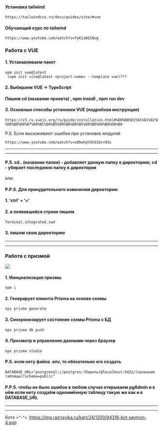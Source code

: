 


#### Установка tailwind
```
https://tailwindcss.ru/docs/guides/vite/#vue
```
#### Обучающий курс по tailwind
```
https://www.youtube.com/watch?v=fyK1sW1CNug
```

 


<h3>Работа с VUE</h3>

#### 1. Устанавливаем пакет
```
npm init vue@latest
 (npm init vite@latest <project-name> --template vue)???

``` 

#### 2. Выбираем VUE -> TypeScript 
#### Пишем cd (название проекта) , npm install , npm run dev


#### 3. Основные способы установки VUE (подробная инструкция)
```
https://v3.ru.vuejs.org/ru/guide/installation.html#%D0%B8%D1%81%D1%82%D0%BE%D1%80%D0%B8%D1%8F-%D0%B8%D0%B7%D0%BC%D0%B5%D0%BD%D0%B5%D0%BD%D0%B8%D0%B8
```
P.S. Если выскакивают ошибки при установке модулей
```
https://www.youtube.com/watch?v=vObwhyh5h5I&t=93s
```

---
---

<!-- #### P.S. Серверная часть находится в директории  -->
<!-- #### Клиентская часть находится в директории  -->
#### P.S. cd.. (название папки) - добавляет данную папку в директорию; cd - убирает последнюю папку в директории

или:

#### P.P.S. Для принудительного изменения директории: 
#### 1. 'ctrl' + '<' 
#### 2. в появившейся строке пишем 

```
Terminal.integrated.cwd
```

#### 3. пишем свою директорию 

<!--!!!!!!!!!! C:\GitHub_folders\nodeServer-9>  -->
---
---


 <h3>Работа с призмой </h3>
 
[![](https://s18955.pcdn.co/wp-content/uploads/2018/02/github.png)](https://github.com/user/repository/subscription)

#### 1. Инициализация призмы 
```
npm i
``` 

#### 2. Генерирует клиента Prisma на основе схемы 
```
npx prisma generate
```
 

#### 3. Синхронизирует состояние схемы Prisma с БД #### 
```
npx prisma db push
``` 
 

#### 4. Просмотр и управление данными через браузер
```
npx prisma studio
```
 

#### P.S. если нету файла .env, то обязательно его создать
```
DATABASE_URL="postgresql://postgres:(Пароль)@localhost:5432/(название таблицы)?schema=public"
```
 
#### P.P.S. чтобы не было ошибок в любом случае открываем pgAdmin и в нём если нету создаём одноимённую таблицу такую же как и в DATABASE_URL 
---
---
  

Котэ =^-^= (https://img.razrisyika.ru/kart/24/1200/94318-kot-saymon-4.jpg)
